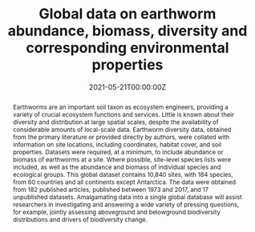 ---
abstract: "Earthworms are an important soil taxon as ecosystem engineers, providing a variety of crucial ecosystem functions and services. Little is known about their diversity and distribution at large spatial scales, despite the availability of considerable amounts of local-scale data. Earthworm diversity data, obtained from the primary literature or provided directly by authors, were collated with information on site locations, including coordinates, habitat cover, and soil properties. Datasets were required, at a minimum, to include abundance or biomass of earthworms at a site. Where possible, site-level species lists were included, as well as the abundance and biomass of individual species and ecological groups. This global dataset contains 10,840 sites, with 184 species, from 60 countries and all continents except Antarctica. The data were obtained from 182 published articles, published between 1973 and 2017, and 17 unpublished datasets. Amalgamating data into a single global database will assist researchers in investigating and answering a wide variety of pressing questions, for example, jointly assessing aboveground and belowground biodiversity distributions and drivers of biodiversity change."

authors:
- Helen R. P. Phillips
- et al

date: "2021-05-21T00:00:00Z"
doi: "10.1038/s41597-021-00912-z"
featured: false
image:
  caption: ""
  focal_point: ""
  preview_only: false
projects: []
publication: '*Scientific Data* (8)'
publication_short: ""
publication_types: ""
publishDate: "2021-05-21T00:00:00Z"
slides: 
summary: 
tags:
- Earthworms
- Global map
- Data paper

title: Global data on earthworm abundance, biomass, diversity and corresponding environmental properties
url_code: ""
url_dataset: ""
url_pdf: "/publication/phillips-et-al-2021/Phillips et al.pdf"
url_poster: ""
url_project: ""
url_slides: ""
url_source: ""
url_video: ""
---